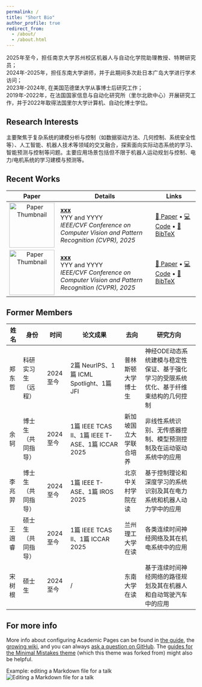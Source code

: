 ```yaml
---
permalink: /
title: "Short Bio"
author_profile: true
redirect_from: 
  - /about/
  - /about.html
---
```


<div align="justify">
2025年至今，担任南京大学苏州校区机器人与自动化学院助理教授、特聘研究员；<br>
2024年-2025年，担任东南大学讲师，并于此期间多次赴日本广岛大学进行学术访问；<br>
2023年-2024年, 在美国范德堡大学从事博士后研究工作；<br>
2019年-2022年，在法国国家信息与自动化研究所（里尔北欧中心）开展研究工作，并于2022年取得法国里尔大学计算机、自动化博士学位。
</div>


Research Interests
------
<div align="justify">
主要聚焦于复杂系统的建模分析与控制（如数据驱动方法、几何控制、系统安全性等）、人工智能、机器人技术等领域的交叉融合，探索面向实际动态系统的学习、智能预测与控制等问题。主要应用场景包括但不限于机器人运动规划与控制、电力/电机系统的学习建模与预测等。
</div>


Recent Works
------
| Paper | Details | Links |
|:-----:|---------|-------|
| <img src="./0B7524A2B6FFC176A28482737E2F9DAA.png" alt="Paper Thumbnail" width="120"/> | **[xxx](https://arxiv.org/abs/xxxx.xxxxx)**  <br> YYY and YYYY  <br> *IEEE/CVF Conference on Computer Vision and Pattern Recognition (CVPR), 2025* | [📄 Paper](https://arxiv.org/abs/xxxx.xxxxx) • [💻 Code](https://github.com/your-repo-link) • [📑 BibTeX](./JamMa.bib) |
| <img src="./0B7524A2B6FFC176A28482737E2F9DAA.png" alt="Paper Thumbnail" width="120"/> | **[xxx](https://arxiv.org/abs/xxxx.xxxxx)**  <br> YYY and YYYY  <br> *IEEE/CVF Conference on Computer Vision and Pattern Recognition (CVPR), 2025* | [📄 Paper](https://arxiv.org/abs/xxxx.xxxxx) • [💻 Code](https://github.com/your-repo-link) • [📑 BibTeX](./JamMa.bib) |


Former Members
---
| 姓名   | 身份               | 时间      | 论文成果                              | 去向                 | 研究方向                                                                 |
|--------|------------------|----------|---------------------------------------|--------------------|------------------------------------------------------------------------|
| 郑东哲 | 科研实习生（远程） | 2024至今 | 2篇 NeurIPS、1篇 ICML Spotlight、1篇 JFI | 普林斯顿大学博士生  | 神经ODE动态系统建模与稳定性保证、基于强化学习的受限系统优化、基于纤维束结构的几何控制 |
| 余轲   | 博士生（共同指导） | 2024至今 | 1篇 IEEE TCAS II、1篇 IEEE T-ASE、1篇 ICCAR 2025 | 新加坡国立大学联合培养 | 非线性系统识别、无传感器控制、模型预测控制及在运动驱动系统中的应用 |
| 李兆羿 | 博士生（共同指导） | 2024至今 | 1篇 IEEE T-ASE、1篇 IROS 2025         | 北京中关村学院在读   | 基于控制理论和深度学习的系统识别及其在电力系统和机器人动力学中的应用 |
| 王逍睿 | 硕士生（共同指导） | 2024至今 | 1篇 IEEE TCAS II、1篇 ICCAR 2025      | 兰州理工大学在读     | 各类连续时间神经网络及其在机电系统中的应用 |
| 宋树根 | 硕士生            | 2024至今 | /                                     | 东南大学在读         | 基于连续时间神经网络的路径规划及其在机器人和自动驾驶汽车中的应用 |








For more info
------
More info about configuring Academic Pages can be found in [the guide](https://academicpages.github.io/markdown/), the [growing wiki](https://github.com/academicpages/academicpages.github.io/wiki), and you can always [ask a question on GitHub](https://github.com/academicpages/academicpages.github.io/discussions). The [guides for the Minimal Mistakes theme](https://mmistakes.github.io/minimal-mistakes/docs/configuration/) (which this theme was forked from) might also be helpful.

Example: editing a Markdown file for a talk
![Editing a Markdown file for a talk](/images/editing-talk.png)
